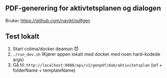## PDF-generering for aktivtetsplanen og dialogen
Bruker https://github.com/navikt/pdfgen

## Test lokalt

1. Start colima/docker deamon 😈
2. ``./run_dev.sh`` (Kjører appen lokalt med docker med noen hard-kodede args)
3. Gå til: `http://localhost:8080/api/v1/genpdf/dab/aktivitetsplan`  (url + folderName + templateName)